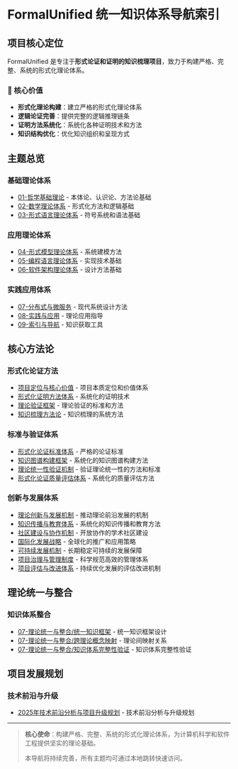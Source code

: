 # FormalUnified 统一知识体系导航索引

## 项目核心定位

FormalUnified 是专注于**形式论证和证明的知识梳理项目**，致力于构建严格、完整、系统的形式化理论体系。

### 🎯 核心价值

- **形式化理论构建**：建立严格的形式化理论体系
- **逻辑论证完善**：提供完整的逻辑推理链条
- **证明方法系统化**：系统化各种证明技术和方法
- **知识结构优化**：优化知识组织和呈现方式

## 主题总览

### 基础理论体系

- [01-哲学基础理论](01-哲学基础理论/index.md) - 本体论、认识论、方法论基础
- [02-数学理论体系](02-数学理论体系/index.md) - 形式化方法和逻辑基础
- [03-形式语言理论体系](03-形式语言理论体系/index.md) - 符号系统和语法基础

### 应用理论体系

- [04-形式模型理论体系](04-形式模型理论体系/index.md) - 系统建模方法
- [05-编程语言理论体系](05-编程语言理论体系/index.md) - 实现技术基础
- [06-软件架构理论体系](06-软件架构理论体系/index.md) - 设计方法基础

### 实践应用体系

- [07-分布式与微服务](07-分布式与微服务/index.md) - 现代系统设计方法
- [08-实践与应用](08-实践与应用/index.md) - 理论应用指导
- [09-索引与导航](09-索引与导航/index.md) - 知识获取工具

## 核心方法论

### 形式化论证方法

- [项目定位与核心价值](项目定位与核心价值.md) - 项目本质定位和价值体系
- [形式化证明方法体系](形式化证明方法体系.md) - 系统化的证明技术
- [理论验证框架](理论验证框架.md) - 理论验证的标准和方法
- [知识梳理方法论](知识梳理方法论.md) - 知识梳理的系统方法

### 标准与验证体系

- [形式化论证标准体系](形式化论证标准体系.md) - 严格的论证标准
- [知识图谱构建框架](知识图谱构建框架.md) - 系统化的知识图谱构建方法
- [理论统一性验证机制](理论统一性验证机制.md) - 验证理论统一性的方法和标准
- [形式化论证质量评估体系](形式化论证质量评估体系.md) - 系统化的质量评估方法

### 创新与发展体系

- [理论创新与发展机制](理论创新与发展机制.md) - 推动理论前沿发展的机制
- [知识传播与教育体系](知识传播与教育体系.md) - 系统化的知识传播和教育方法
- [社区建设与协作机制](社区建设与协作机制.md) - 开放协作的学术社区建设
- [国际化发展战略](国际化发展战略.md) - 全球化的推广和应用策略
- [可持续发展机制](可持续发展机制.md) - 长期稳定可持续的发展保障
- [项目治理与管理制度](项目治理与管理制度.md) - 科学规范高效的管理体系
- [项目评估与改进体系](项目评估与改进体系.md) - 持续优化发展的评估改进机制

## 理论统一与整合

### 知识体系整合

- [07-理论统一与整合/统一知识框架](07-理论统一与整合/统一知识框架.md) - 统一知识框架设计
- [07-理论统一与整合/跨理论概念映射](07-理论统一与整合/跨理论概念映射.md) - 理论间映射关系
- [07-理论统一与整合/知识体系完整性验证](07-理论统一与整合/知识体系完整性验证.md) - 知识体系完整性验证

## 项目发展规划

### 技术前沿与升级

- [2025年技术前沿分析与项目升级规划](2025年技术前沿分析与项目升级规划.md) - 技术前沿分析与升级规划

---

> **核心使命**：构建严格、完整、系统的形式化理论体系，为计算机科学和软件工程提供坚实的理论基础。
>
> 本导航将持续完善，所有主题均可通过本地跳转快速访问。
